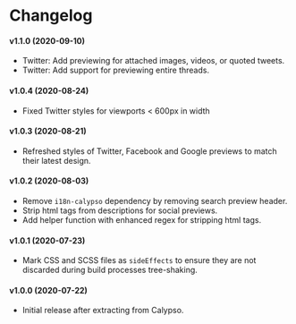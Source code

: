 # Changelog

#### v1.1.0 (2020-09-10)

- Twitter: Add previewing for attached images, videos, or quoted tweets.
- Twitter: Add support for previewing entire threads.

#### v1.0.4 (2020-08-24)

- Fixed Twitter styles for viewports < 600px in width

#### v1.0.3 (2020-08-21)

- Refreshed styles of Twitter, Facebook and Google previews to match their latest design.

#### v1.0.2 (2020-08-03)

- Remove `i18n-calypso` dependency by removing search preview header.
- Strip html tags from descriptions for social previews.
- Add helper function with enhanced regex for stripping html tags.

#### v1.0.1 (2020-07-23)

- Mark CSS and SCSS files as `sideEffects` to ensure they are not discarded during build processes tree-shaking.

#### v1.0.0 (2020-07-22)

- Initial release after extracting from Calypso.
